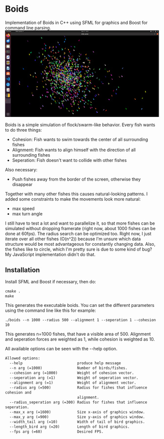 # Boids  
Implementation of Boids in C++ using SFML for graphics and Boost for command line parsing. 
![alt text](boids.png "Screenshot of Program")

Boids is a simple simulation of flock/swarm-like behavior. Every fish wants to do three things:
  
- Cohesion: Fish wants to swim towards the center of all surrounding fishes  
- Alignment: Fish wants to align himself with the direction of all surrounding fishes   
- Seperation: Fish doesn't want to collide with other fishes   

Also necessary: 

- Push fishes away from the border of the screen, otherwise they disappear  
   
Together with many other fishes this causes natural-looking patterns. I added some constraints to make the movements look more natural:  
  
- max speed  
- max turn angle  
  
I still have to test a lot and want to parallelize it, so that more fishes can be simulated without dropping framerate (right now, about 1000 fishes can be done at 60fps). 
The radius search can be optimized too. Right now, I just iterate over all other fishes (O(n^2)) because I'm unsure which data structure would be most advantageous for constantly changing data. Also, the fishes like to circle, which I'm pretty sure is due to some kind of bug? My JavaScript implementation didn't do that. 



## Installation  
   
Install SFML and Boost if necessary, then do:

```
cmake .
make
```

This generates the executable boids. You can set the different parameters using the command line like this for example: 

```
./boids --n 1000 --radius 500 --alignment 1 --seperation 1 --cohesion 10
```
This generates n=1000 fishes, that have a visible area of 500. Alignment and seperation forces are weighted as 1, while cohesion is weighted as 10. 

All available options can be seen with the --help option.  
```
Allowed options:
  --help                         produce help message
  --n arg (=1000)                Number of birds/fishes.
  --cohesion arg (=1000)         Weight of cohesion vector.
  --seperation arg (=1)          Weight of seperation vector.
  --alignment arg (=1)           Weight of alignment vector.
  --radius arg (=500)            Radius for fishes that influence cohesion and 
                                 alignment.
  --radius_seperation arg (=300) Radius for fishes that influence seperation.
  --max_x arg (=1600)            Size x-axis of graphics window.
  --max_y arg (=900)             Size y-axis of graphics window.
  --width_tail arg (=10)         Width of tail of bird graphics.
  --length_bird arg (=20)        Length of bird graphics.
  --fps arg (=60)                Desired FPS.
```